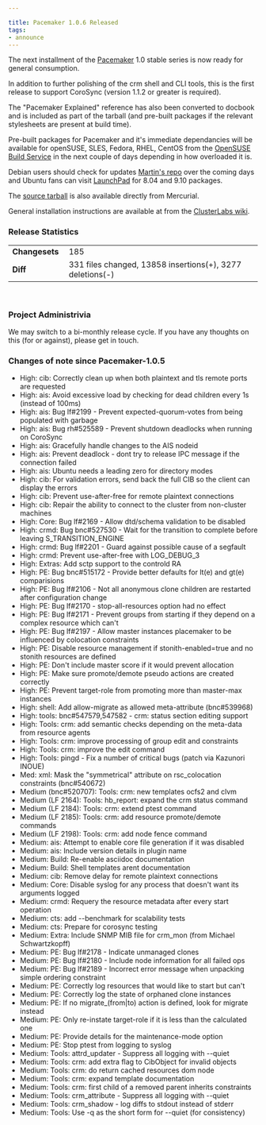 ```yaml
---

title: Pacemaker 1.0.6 Released
tags:
- announce
---
```

The next installment of the
[Pacemaker](http://www.clusterlabs.org/wiki/Pacemaker) 1.0 stable series is
now ready for general consumption.

In addition to further polishing of the crm shell and CLI tools, this is the
first release to support CoroSync (version 1.1.2 or greater is required).

The "Pacemaker Explained" reference has also been converted to docbook and is
included as part of the tarball (and pre-built packages if the relevant
stylesheets are present at build time).

Pre-built packages for Pacemaker and it's immediate dependancies will be
available for openSUSE, SLES, Fedora, RHEL, CentOS from the [OpenSUSE Build
Service](http://software.opensuse.org/download/server:/ha-clustering) in the
next couple of days depending in how overloaded it is.

Debian users should check for updates 
[Martin's repo](http://clusterlabs.org/wiki/Install#Debian) 
over the coming days and Ubuntu fans can visit
[LaunchPad](https://edge.launchpad.net/~ubuntu-ha-maintainers/+archive/ppa) 
for 8.04 and 9.10 packages.

The [source tarball](http://hg.clusterlabs.org/pacemaker/stable-1.0/archive/Pacemaker-1.0.6.tar.bz2) is also available directly from Mercurial.

General installation instructions are available at from the [ClusterLabs wiki](http://clusterlabs.org/wiki/Install).

### Release Statistics

<table><tr><td><strong>Changesets&nbsp;</strong></td> <td> 185 </td>
</tr><tr><td><strong>Diff</strong></td> <td> 331 files changed, 13858 insertions(+),
3277 deletions(-)</td> </tr></table><br/>

### Project Administrivia

We may switch to a bi-monthly release cycle. If you have any thoughts on this
(for or against), please get in touch.

### Changes of note since Pacemaker-1.0.5

  * High: cib: Correctly clean up when both plaintext and tls remote ports are requested
  * High: ais: Avoid excessive load by checking for dead children every 1s (instead of 100ms)
  * High: ais: Bug lf#2199 - Prevent expected-quorum-votes from being populated with garbage
  * High: ais: Bug rh#525589 - Prevent shutdown deadlocks when running on CoroSync
  * High: ais: Gracefully handle changes to the AIS nodeid
  * High: ais: Prevent deadlock - dont try to release IPC message if the connection failed
  * High: ais: Ubuntu needs a leading zero for directory modes
  * High: cib: For validation errors, send back the full CIB so the client can display the errors
  * High: cib: Prevent use-after-free for remote plaintext connections
  * High: cib: Repair the ability to connect to the cluster from non-cluster machines
  * High: Core: Bug lf#2169 - Allow dtd/schema validation to be disabled
  * High: crmd: Bug bnc#527530 - Wait for the transition to complete before leaving S_TRANSITION_ENGINE
  * High: crmd: Bug lf#2201 - Guard against possible cause of a segfault
  * High: crmd: Prevent use-after-free with LOG_DEBUG_3
  * High: Extras: Add sctp support to the controld RA
  * High: PE: Bug bnc#515172 - Provide better defaults for lt(e) and gt(e) comparisions
  * High: PE: Bug lf#2106 - Not all anonymous clone children are restarted after configuration change
  * High: PE: Bug lf#2170 - stop-all-resources option had no effect
  * High: PE: Bug lf#2171 - Prevent groups from starting if they depend on a complex resource which can't
  * High: PE: Bug lf#2197 - Allow master instances placemaker to be influenced by colocation constraints
  * High: PE: Disable resource management if stonith-enabled=true and no stonith resources are defined
  * High: PE: Don't include master score if it would prevent allocation
  * High: PE: Make sure promote/demote pseudo actions are created correctly
  * High: PE: Prevent target-role from promoting more than master-max instances
  * High: shell: Add allow-migrate as allowed meta-attribute (bnc#539968)
  * High: tools: bnc#547579,547582 - crm: status section editing support
  * High: Tools: crm: add semantic checks depending on the meta-data from resource agents
  * High: Tools: crm: improve processing of group edit and constraints
  * High: Tools: crm: improve the edit command
  * High: Tools: pingd - Fix a number of critical bugs (patch via Kazunori INOUE)
  * Med: xml: Mask the "symmetrical" attribute on rsc_colocation constraints (bnc#540672)
  * Medium (bnc#520707): Tools: crm: new templates ocfs2 and clvm
  * Medium (LF 2164): Tools: hb_report: expand the crm status command
  * Medium (LF 2184): Tools: crm: extend ptest command
  * Medium (LF 2185): Tools: crm: add resource promote/demote commands
  * Medium (LF 2198): Tools: crm: add node fence command
  * Medium: ais: Attempt to enable core file generation if it was disabled
  * Medium: ais: Include version details in plugin name
  * Medium: Build: Re-enable asciidoc documentation
  * Medium: Build: Shell templates arent documentation
  * Medium: cib: Remove delay for remote plaintext connections
  * Medium: Core: Disable syslog for any process that doesn't want its arguments logged
  * Medium: crmd: Requery the resource metadata after every start operation
  * Medium: cts: add --benchmark for scalability tests
  * Medium: cts: Prepare for corosync testing
  * Medium: Extra: Include SNMP MIB file for crm_mon (from Michael Schwartzkopff)
  * Medium: PE: Bug lf#2178 - Indicate unmanaged clones
  * Medium: PE: Bug lf#2180 - Include node information for all failed ops
  * Medium: PE: Bug lf#2189 - Incorrect error message when unpacking simple ordering constraint
  * Medium: PE: Correctly log resources that would like to start but can't
  * Medium: PE: Correctly log the state of orphaned clone instances
  * Medium: PE: If no migrate_(from|to) action is defined, look for migrate instead
  * Medium: PE: Only re-instate target-role if it is less than the calculated one
  * Medium: PE: Provide details for the maintenance-mode option
  * Medium: PE: Stop ptest from logging to syslog
  * Medium: Tools: attrd_updater - Suppress all logging with --quiet
  * Medium: Tools: crm: add extra flag to CibObject for invalid objects
  * Medium: Tools: crm: do return cached resources dom node
  * Medium: Tools: crm: expand template documentation
  * Medium: Tools: crm: first child of a removed parent inherits constraints
  * Medium: Tools: crm_attribute - Suppress all logging with --quiet
  * Medium: Tools: crm_shadow - log diffs to stdout instead of stderr
  * Medium: Tools: Use -q as the short form for --quiet (for consistency)

